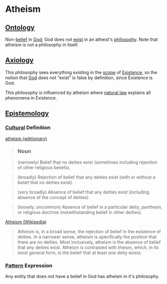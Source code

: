 # Atheism

## [Ontology](./ontology.md)

Non-[belief](./belief.md) in [God](./god.md); God does not [exist](./exist.md) in an atheist's [philosophy](./philosophy.md). Note that atheism is not a philosophy in itself.

## [Axiology](./axiology.md)

This philosophy sees everything existing in the [scope](./scope.md) of [Existence](./existence.md), so the notion that [God](./god.md) does not "exist" is false by definition, since Existence is God.

This philosophy is influenced by atheism where [natural law](./natural-law.md) explains all phenomena in Existence.

## [Epistemology](./epistemology.md)

### [Cultural](./culture.md) Definition

<a href="http://en.wiktionary.org/wiki/atheism" target="_blank">atheism (wiktionary)</a>

> ### Noun

> (narrowly) Belief that no deities exist (sometimes including rejection of other religious beliefs).

> (broadly) Rejection of belief that any deities exist (with or without a belief that no deities exist).

> (very broadly) Absence of belief that any deities exist (including absence of the concept of deities).

> (loosely, uncommon) Absence of belief in a particular deity, pantheon, or religious doctrine (notwithstanding belief in other deities).

<a href="http://en.wikipedia.org/wiki/Atheism" target="_blank">Atheism (Wikipedia)</a>

> Atheism is, in a broad sense, the rejection of belief in the existence of deities. In a narrower sense, atheism is specifically the position that there are no deities. Most inclusively, atheism is the absence of belief that any deities exist. Atheism is contrasted with theism, which, in its most general form, is the belief that at least one deity exists.

### [Pattern](./pattern.md) Expression

Any entity that does not have a belief in God has atheism in it's philosophy.
